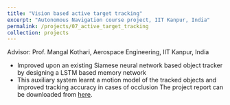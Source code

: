 ```yaml
---
title: "Vision based active target tracking"
excerpt: "Autonomous Navigation course project, IIT Kanpur, India"
permalink: /projects/07_active_target_tracking
collection: projects
---
```

Advisor: Prof. Mangal Kothari, Aerospace Engineering, IIT Kanpur, India
* Improved upon an existing Siamese neural network based object tracker by designing a LSTM based memory network
* This auxiliary system learnt a motion model of the tracked objects and improved tracking accuracy in cases of occlusion
The project report can be downloaded from <a href="/files/active_tracking.pdf">here</a>.
